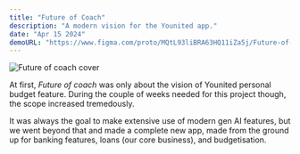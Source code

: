 ```yaml
---
title: "Future of Coach"
description: "A modern vision for the Younited app."
date: "Apr 15 2024"
demoURL: "https://www.figma.com/proto/MQtL93liBRA63HQ11iZa5j/Future-of-Coach-(Copy)?page-id=2%3A15&node-id=3-74499&node-type=canvas&viewport=-11533%2C-1257%2C0.82&t=x6nHlUpV0nzDfHer-1&scaling=scale-down&content-scaling=fixed&starting-point-node-id=3%3A74499&show-proto-sidebar=1"
---
```


![Future of coach cover](/future-of-coach-cover.png)

At first, _Future of coach_ was only about the vision of Younited personal budget feature. During the couple of weeks needed for this project though, the scope increased tremedously.

It was always the goal to make extensive use of modern gen AI features, but we went beyond that and made a complete new app, made from the ground up for banking features, loans (our core business), and budgetisation.
